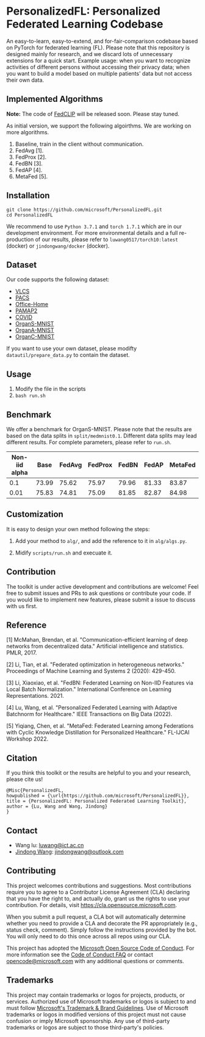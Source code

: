 # PersonalizedFL: Personalized Federated Learning Codebase

An easy-to-learn, easy-to-extend, and for-fair-comparison codebase based on PyTorch for federated learning (FL). 
Please note that this repository is designed mainly for research, and we discard lots of unnecessary extensions for a quick start.
Example usage: when you want to recognize activities of different persons without accessing their privacy data; when you want to build a model based on multiple patients' data but not access their own data.

## Implemented Algorithms

**Note:** The code of [FedCLIP](https://arxiv.org/abs/2302.13485v1) will be released soon. Please stay tuned.

As initial version, we support the following algoirthms. We are working on more algorithms. 

1. Baseline, train in the client without communication.
2. FedAvg [1].
3. FedProx [2].
4. FedBN [3].
5. FedAP [4].
6. MetaFed [5].

## Installation

```
git clone https://github.com/microsoft/PersonalizedFL.git
cd PersonalizedFL
```
We recommend to use `Python 3.7.1` and `torch 1.7.1` which are in our development environment. 
For more environmental details and a full re-production of our results, please refer to `luwang0517/torch10:latest` (docker) or `jindongwang/docker` (docker).

## Dataset

Our code supports the following dataset:

* [VLCS](https://wjdcloud.blob.core.windows.net/dataset/VLCS/VLCS.zip)
* [PACS](https://wjdcloud.blob.core.windows.net/dataset/PACS.zip)
* [Office-Home](https://wjdcloud.blob.core.windows.net/dataset/OfficeHome.zip)
* [PAMAP2](https://wjdcloud.blob.core.windows.net/dataset/cycfed/pamap.tar.gz)
* [COVID](https://wjdcloud.blob.core.windows.net/dataset/cycfed/covid19.tar.gz)
* [OrganS-MNIST](https://wjdcloud.blob.core.windows.net/dataset/cycfed/medmnist.tar.gz)
* [OrganA-MNIST](https://wjdcloud.blob.core.windows.net/dataset/cycfed/medmnistA.tar.gz)
* [OrganC-MNIST](https://wjdcloud.blob.core.windows.net/dataset/cycfed/medmnistC.tar.gz)

If you want to use your own dataset, please modifty `datautil/prepare_data.py` to contain the dataset.

## Usage

1. Modify the file in the scripts
2. `bash run.sh`

## Benchmark

We offer a benchmark for OrganS-MNIST. Please note that the results are based on the data splits in `split/medmnist0.1`. Different data splits may lead different results. For complete parameters, please refer to `run.sh`.

| Non-iid alpha | Base | FedAvg | FedProx | FedBN | FedAP | MetaFed |
|----------|----------|----------|----------|----------|----------|----------|
| 0.1 | 73.99 | 75.62 | 75.97 | 79.96 | 81.33 | 83.87 |
| 0.01 | 75.83 | 74.81 | 75.09 | 81.85 | 82.87 | 84.98 |

## Customization

It is easy to design your own method following the steps:

1. Add your method to `alg/`, and add the reference to it in `alg/algs.py`.

2. Midify `scripts/run.sh` and execuate it.


## Contribution

The toolkit is under active development and contributions are welcome! Feel free to submit issues and PRs to ask questions or contribute your code. If you would like to implement new features, please submit a issue to discuss with us first.

## Reference

[1] McMahan, Brendan, et al. "Communication-efficient learning of deep networks from decentralized data." Artificial intelligence and statistics. PMLR, 2017.

[2] Li, Tian, et al. "Federated optimization in heterogeneous networks." Proceedings of Machine Learning and Systems 2 (2020): 429-450.

[3] Li, Xiaoxiao, et al. "FedBN: Federated Learning on Non-IID Features via Local Batch Normalization." International Conference on Learning Representations. 2021.

[4] Lu, Wang, et al. "Personalized Federated Learning with Adaptive Batchnorm for Healthcare." IEEE Transactions on Big Data (2022).

[5] Yiqiang, Chen, et al. "MetaFed: Federated Learning among Federations with Cyclic Knowledge Distillation for Personalized Healthcare." FL-IJCAI Workshop 2022.

## Citation

If you think this toolkit or the results are helpful to you and your research, please cite us!

```
@Misc{PersonalizedFL,
howpublished = {\url{https://github.com/microsoft/PersonalizedFL}},   
title = {PersonalizedFL: Personalized Federated Learning Toolkit},  
author = {Lu, Wang and Wang, Jindong}
}  
```

## Contact

- Wang lu: luwang@ict.ac.cn
- [Jindong Wang](http://www.jd92.wang/): jindongwang@outlook.com

## Contributing

This project welcomes contributions and suggestions.  Most contributions require you to agree to a
Contributor License Agreement (CLA) declaring that you have the right to, and actually do, grant us
the rights to use your contribution. For details, visit https://cla.opensource.microsoft.com.

When you submit a pull request, a CLA bot will automatically determine whether you need to provide
a CLA and decorate the PR appropriately (e.g., status check, comment). Simply follow the instructions
provided by the bot. You will only need to do this once across all repos using our CLA.

This project has adopted the [Microsoft Open Source Code of Conduct](https://opensource.microsoft.com/codeofconduct/).
For more information see the [Code of Conduct FAQ](https://opensource.microsoft.com/codeofconduct/faq/) or
contact [opencode@microsoft.com](mailto:opencode@microsoft.com) with any additional questions or comments.

## Trademarks

This project may contain trademarks or logos for projects, products, or services. Authorized use of Microsoft 
trademarks or logos is subject to and must follow 
[Microsoft's Trademark & Brand Guidelines](https://www.microsoft.com/en-us/legal/intellectualproperty/trademarks/usage/general).
Use of Microsoft trademarks or logos in modified versions of this project must not cause confusion or imply Microsoft sponsorship.
Any use of third-party trademarks or logos are subject to those third-party's policies.
